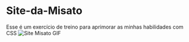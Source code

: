 # Site-da-Misato
Esse é um exercício de treino para aprimorar as minhas habilidades com CSS
![Site Misato GIF](https://user-images.githubusercontent.com/99443921/188321648-523f4e35-f85a-47df-ba30-b43bb2a26a1f.gif)
